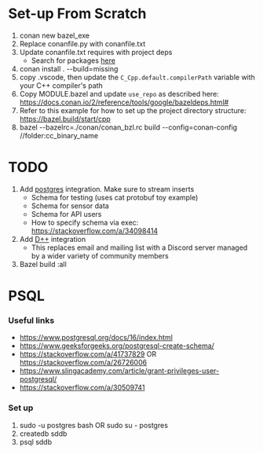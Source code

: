 # Set-up From Scratch
1. conan new bazel_exe
2. Replace conanfile.py with conanfile.txt
3. Update conanfile.txt requires with project deps
    - Search for packages [here](https://conan.io/center)
4. conan install . --build=missing
5. copy .vscode, then update the `C_Cpp.default.compilerPath` variable with your C++ compiler's path
6. Copy MODULE.bazel and update `use_repo` as described here: https://docs.conan.io/2/reference/tools/google/bazeldeps.html#
7. Refer to this example for how to set up the project directory structure: https://bazel.build/start/cpp
8. bazel --bazelrc=./conan/conan_bzl.rc build --config=conan-config //folder:cc_binary_name

# TODO
1. Add [postgres](https://conan.io/center/recipes/libpqxx?version=7.10.0) integration. Make sure to stream inserts
    - Schema for testing (uses cat protobuf toy example)
    - Schema for sensor data
    - Schema for API users
    - How to specify schema via exec: https://stackoverflow.com/a/34098414
2. Add [D++](https://conan.io/center/recipes/dpp?version=10.0.35) integration
    - This replaces email and mailing list with a Discord server managed by a wider variety of community members
3. Bazel build :all

# PSQL
### Useful links
- https://www.postgresql.org/docs/16/index.html
- https://www.geeksforgeeks.org/postgresql-create-schema/
- https://stackoverflow.com/a/41737829 OR https://stackoverflow.com/a/26726006
- https://www.slingacademy.com/article/grant-privileges-user-postgresql/
- https://stackoverflow.com/a/30509741

### Set up
1. sudo -u postgres bash OR sudo su - postgres
2. createdb sddb
3. psql sddb